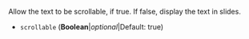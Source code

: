 Allow the text to be scrollable, if true. If false, display the text in slides.

* `scrollable` (**Boolean**|_optional_|Default: true)
